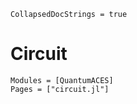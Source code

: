 ```@meta
CollapsedDocStrings = true
```

# Circuit

```@autodocs
Modules = [QuantumACES]
Pages = ["circuit.jl"]
```